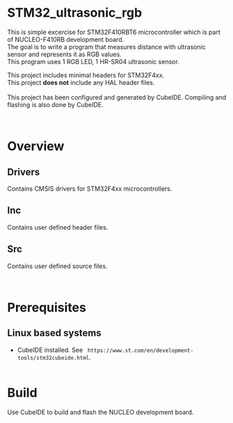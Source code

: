 # STM32_ultrasonic_rgb

This is simple excercise for STM32F410RBT6 microcontroller which is part of NUCLEO-F410RB development board.  
The goal is to write a program that measures distance with ultrasonic sensor and represents it as RGB values.   
This program uses 1 RGB LED, 1 HR-SR04 ultrasonic sensor.

This project includes minimal headers for STM32F4xx.  
This project **does not** include any HAL header files.  
&nbsp;  
This project has been configured and generated by CubeIDE. Compiling and flashing is also done by CubeIDE.   

&nbsp;  
# Overview  
## Drivers  
Contains CMSIS drivers for STM32F4xx microcontrollers.  
## Inc  
Contains user defined header files.  
## Src  
Contains user defined source files.  

&nbsp;  
# Prerequisites
## Linux based systems  
* CubeIDE installed. See ` https://www.st.com/en/development-tools/stm32cubeide.html`.  
&nbsp;  
# Build  
Use CubeIDE to build and flash the NUCLEO development board.  
